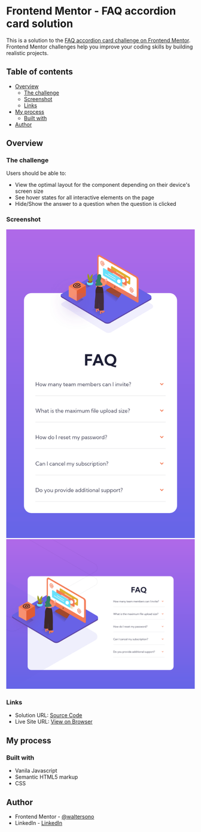 # Frontend Mentor - FAQ accordion card solution

This is a solution to the [FAQ accordion card challenge on Frontend Mentor](https://www.frontendmentor.io/challenges/faq-accordion-card-XlyjD0Oam). Frontend Mentor challenges help you improve your coding skills by building realistic projects.

## Table of contents

- [Overview](#overview)
  - [The challenge](#the-challenge)
  - [Screenshot](#screenshot)
  - [Links](#links)
- [My process](#my-process)
  - [Built with](#built-with)
- [Author](#author)

## Overview

### The challenge

Users should be able to:

- View the optimal layout for the component depending on their device's screen size
- See hover states for all interactive elements on the page
- Hide/Show the answer to a question when the question is clicked

### Screenshot

![Mobile](./screenshot-mobile.png)
![Desktop](./screenshot-desktop.png)

### Links

- Solution URL: [Source Code](https://github.com/waltersono/calculator-app)
- Live Site URL: [View on Browser](https://waltersono.github.io/calculator-app/)

## My process

### Built with

- Vanila Javascript
- Semantic HTML5 markup
- CSS

## Author

- Frontend Mentor - [@waltersono](https://www.frontendmentor.io/profile/waltersono)
- LinkedIn - [LinkedIn](https://www.linkedin.com/in/waltersono)
